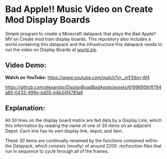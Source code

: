 # Bad Apple!! Music Video on Create Mod Display Boards

Simple program to create a Minecraft datapack that plays the Bad Apple!! MV on Create mod train display boards. This repository also includes a world containing this datapack and the infrastructure this datapack needs to run the video on Display Boards at [world.zip](https://github.com/syslev/DisplayBoardBadApple/blob/main/world.zip).

## Video Demo: 

**Watch on YouTube:**
https://www.youtube.com/watch?v=_mY5Ibyj-W4

https://github.com/alexandsr/DisplayBoadBadApple/assets/61996958/ff794a85-0432-499e-bd55-e4b34f4781a8

## Explanation:
All 30 lines on the display board matrix are fed data by a Display Link, which this information by reading the name of one of 30 items on an adjacent Depot. Each line has its own display link, depot, and item.

These 30 items are continually renamed by the functions contained within the Datapack, which consists (mostly) of around 2200 .mcfunction files that run in sequence to cycle through all of the frames.

